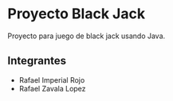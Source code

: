 # Proyecto Black Jack

Proyecto para juego de black jack usando Java.

## Integrantes
- Rafael Imperial Rojo
- Rafael Zavala Lopez
